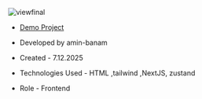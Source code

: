 ![viewfinal](git_pic_store.png)

- [Demo Project]()

- Developed by amin-banam

- Created - 7.12.2025

- Technologies Used - HTML ,tailwind ,NextJS, zustand

- Role - Frontend
